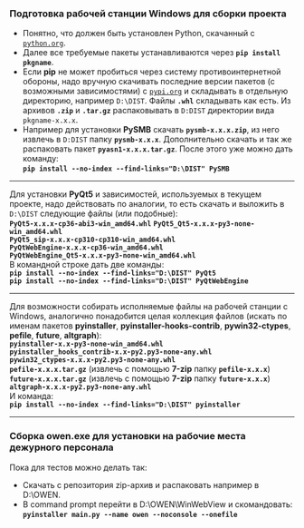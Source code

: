 ### Подготовка рабочей станции Windows для сборки проекта ###
- Понятно, что должен быть установлен Python, скачанный с [`python.org`](https://python.org).    
- Далее все требуемые пакеты устанавливаются через **`pip install pkgname`**.    
- Если **pip** не может пробиться через систему противоинтернетной обороны, надо
вручную скачивать последние версии пакетов (с возможными зависимостями) с
[`pypi.org`](https://pypi.org) и складывать в отдельную директорию, например
`D:\DIST`. Файлы **`.whl`** складывать как есть. Из архивов **`.zip`** и **`.tar.gz`**
распаковывать в `D:DIST` директории вида `pkgname-x.x.x`.    
- Например для установки **PySMB** скачать **`pysmb-x.x.x.zip`**, из него извлечь
в `D:DIST` папку **`pysmb-x.x.x`**. Дополнительно скачать и так же распаковать пакет
**`pyasn1-x.x.x.tar.gz`**. После этого уже можно дать команду:    
**`pip install --no-index --find-links="D:\DIST" PySMB`**    

----

Для установки **PyQt5** и зависимостей, используемых в текущем проекте, надо
действовать по аналогии, то есть скачать и выложить в `D:\DIST` следующие файлы
(или подобные):    
**`PyQt5-x.x.x-cp36-abi3-win_amd64.whl`**
**`PyQt5_Qt5-x.x.x-py3-none-win_amd64.whl`**    
**`PyQt5_sip-x.x.x-cp310-cp310-win_amd64.whl`**    
**`PyQtWebEngine-x.x.x-cp36-win_amd64.whl`**    
**`PyQtWebEngine_Qt5-x.x.x-py3-none-win_amd64.whl`**    
В командной строке дать две команды:    
**`pip install --no-index --find-links="D:\DIST" PyQt5`**    
**`pip install --no-index --find-links="D:\DIST" PyQtWebEngine`**    

----

Для возможности собирать исполняемые файлы на рабочей станции с Windows, аналогично
понадобится целая коллекция файлов (искать по именам пакетов **pyinstaller**,
**pyinstaller-hooks-contrib**, **pywin32-ctypes**, **pefile**, **future**,
**altgraph**):    
**`pyinstaller-x.x-py3-none-win_amd64.whl`**    
**`pyinstaller_hooks_contrib-x.x-py2.py3-none-any.whl`**    
**`pywin32_ctypes-x.x.x-py2.py3-none-any.whl`**    
**`pefile-x.x.x.tar.gz`** (извлечь с помощью **7-zip** папку **`pefile-x.x.x`**)    
**`future-x.x.x.tar.gz`** (извлечь с помощью **7-zip** папку **`future-x.x.x`**)    
**`altgraph-x.x.x-py2.py3-none-any.whl`**    
И команда:    
**`pip install --no-index --find-links="D:\DIST" pyinstaller`**    

----

### Сборка owen.exe для установки на рабочие места дежурного персонала ###

Пока для тестов можно делать так:    
- Скачать с репозитория zip-архив и распаковать например в D:\OWEN.    
- В command prompt перейти в D:\OWEN\WinWebView и скомандовать:    
**`pyinstaller main.py --name owen --noconsole --onefile`**    
